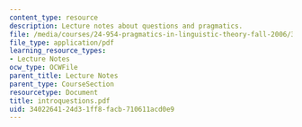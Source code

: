 ```yaml
---
content_type: resource
description: Lecture notes about questions and pragmatics.
file: /media/courses/24-954-pragmatics-in-linguistic-theory-fall-2006/3402264124d31ff8facb710611acd0e9_introquestions.pdf
file_type: application/pdf
learning_resource_types:
- Lecture Notes
ocw_type: OCWFile
parent_title: Lecture Notes
parent_type: CourseSection
resourcetype: Document
title: introquestions.pdf
uid: 34022641-24d3-1ff8-facb-710611acd0e9
---
```

